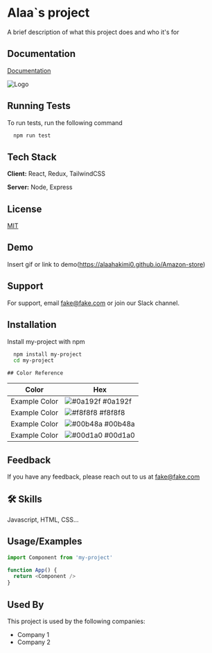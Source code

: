 
# Alaa`s project

A brief description of what this project does and who it's for


## Documentation

[Documentation](https://linktodocumentation)


![Logo](https://dev-to-uploads.s3.amazonaws.com/uploads/articles/th5xamgrr6se0x5ro4g6.png)


## Running Tests

To run tests, run the following command

```bash
  npm run test
```


## Tech Stack

**Client:** React, Redux, TailwindCSS

**Server:** Node, Express


## License

[MIT](https://choosealicense.com/licenses/mit/)


## Demo

Insert gif or link to demo(https://alaahakimi0.github.io/Amazon-store)


## Support

For support, email fake@fake.com or join our Slack channel.


## Installation

Install my-project with npm

```bash
  npm install my-project
  cd my-project
```
    ## Color Reference

| Color             | Hex                                                                |
| ----------------- | ------------------------------------------------------------------ |
| Example Color | ![#0a192f](https://via.placeholder.com/10/0a192f?text=+) #0a192f |
| Example Color | ![#f8f8f8](https://via.placeholder.com/10/f8f8f8?text=+) #f8f8f8 |
| Example Color | ![#00b48a](https://via.placeholder.com/10/00b48a?text=+) #00b48a |
| Example Color | ![#00d1a0](https://via.placeholder.com/10/00b48a?text=+) #00d1a0 |


## Feedback

If you have any feedback, please reach out to us at fake@fake.com


## 🛠 Skills
Javascript, HTML, CSS...


## Usage/Examples

```javascript
import Component from 'my-project'

function App() {
  return <Component />
}
```


## Used By

This project is used by the following companies:

- Company 1
- Company 2

